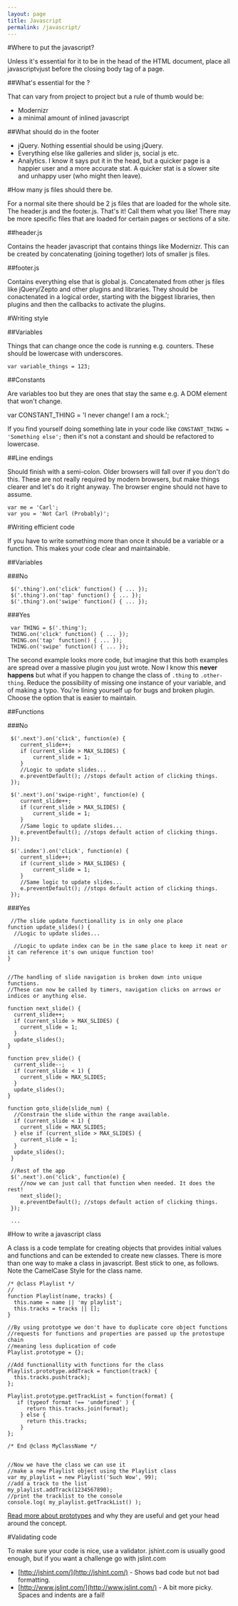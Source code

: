 ```yaml
---
layout: page
title: Javascript
permalink: /javascript/
---
```


#Where to put the javascript?

Unless it's essential for it to be in the head of the HTML document, place all javascriptvjust before the closing body tag of a page.

##What's essential for the <head>?

That can vary from project to project but a rule of thumb would be:

- Modernizr
- a minimal amount of inlined javascript 

##What should do in the footer

- jQuery. Nothing essential should be using jQuery.
- Everything else like galleries and slider js, social js etc.
- Analytics. I know it says put it in the head, but a quicker page is a happier user and a more accurate stat. A quicker stat is a slower site and unhappy user (who might then leave).

#How many js files should there be.

For a normal site there should be 2 js files that are loaded for the whole site. The header.js and the footer.js. That's it! Call them what you like! There may be more specific files that are loaded for certain pages or sections of a site.

##header.js

Contains the header javascript that contains things like Modernizr. This can be created by concatenating (joining together) lots of smaller js files.

##footer.js

Contains everything else that is global js. Concatenated from other js files like jQuery/Zepto and other plugins and libraries. They should be conactenated in a logical order, starting with the biggest libraries, then plugins and then the callbacks to activate the plugins.

#Writing style

##Variables

Things that can change once the code is running e.g. counters. These should be lowercase with underscores.

    var variable_things = 123;

##Constants

Are variables too but they are ones that stay the same e.g. A DOM element that won't change.

   var CONSTANT_THING = 'I never change! I am a rock.';

If you find yourself doing something late in your code like `CONSTANT_THING = 'Something else';` then it's not a constant and should be refactored to lowercase.

##Line endings

Should finish with a semi-colon. Older browsers will fall over if you don't do this. These are not really required by modern browsers, but make things clearer and let's do it right anyway. The browser engine should not have to assume. 

    var me = 'Carl';
    var you = 'Not Carl (Probably)';


#Writing efficient code

If you have to write something more than once it should be a variable or a function. This makes your code clear and maintainable. 

##Variables

###No

     $('.thing').on('click' function() { ... });
     $('.thing').on('tap' function() { ... });
     $('.thing').on('swipe' function() { ... });

###Yes
    
     var THING = $('.thing');
     THING.on('click' function() { ... });
     THING.on('tap' function() { ... });
     THING.on('swipe' function() { ... });

The second example looks more code, but imagine that this both examples are spread over a massive plugin you just wrote. Now I know this **never happens** but what if you happen to change the class of `.thing` to `.other-thing`. Reduce the possibility of missing one instance of your variable, and of making a typo. You're lining yourself up for bugs and broken plugin. Choose the option that is easier to maintain.

##Functions

###No

     $('.next').on('click', function(e) {
        current_slide++;
        if (current_slide > MAX_SLIDES) {
            current_slide = 1;
        }
        //Logic to update slides...
        e.preventDefault(); //stops default action of clicking things.
     });
     
     $('.next').on('swipe-right', function(e) {
        current_slide++;
        if (current_slide > MAX_SLIDES) {
            current_slide = 1;
        }
        //Same logic to update slides...
        e.preventDefault(); //stops default action of clicking things.
     });
     
     $('.index').on('click', function(e) {
        current_slide++;
        if (current_slide > MAX_SLIDES) {
            current_slide = 1;
        }
        //Same logic to update slides...
        e.preventDefault(); //stops default action of clicking things.
     });
   

###Yes
    
     //The slide update functionallity is in only one place
    function update_slides() {
      //Logic to update slides...
      
      //Logic to update index can be in the same place to keep it neat or it can reference it's own unique function too!
    }
    
    
    //The handling of slide navigation is broken down into unique functions.
    //These can now be called by timers, navigation clicks on arrows or indices or anything else.
    
    function next_slide() {
      current_slide++;
      if (current_slide > MAX_SLIDES) {
        current_slide = 1;
      }
      update_slides();
    }
    
    function prev_slide() {
      current_slide--;
      if (current_slide < 1) {
        current_slide = MAX_SLIDES;
      }
      update_slides();
    }
    
    function goto_slide(slide_num) {
      //Constrain the slide within the range available.
      if (current_slide < 1) {
        current_slide = MAX_SLIDES;
      } else if (current_slide > MAX_SLIDES) {
        current_slide = 1;
      }
      update_slides();
     }
     
     //Rest of the app
     $('.next').on('click', function(e) {
        //now we can just call that function when needed. It does the rest! 
        next_slide();
        e.preventDefault(); //stops default action of clicking things.
     });
     
     ...


#How to write a javascript class

A class is a code template for creating objects that provides initial values and functions and can be extended to create new classes. There is more than one way to make a class in javascript. Best stick to one, as follows. Note the CamelCase Style for the class name.
    
    /* @class Playlist */
    //
    function Playlist(name, tracks) {
      this.name = name || 'my playlist';
      this.tracks = tracks || [];
    }

    //By using prototype we don't have to duplicate core object functions
    //requests for functions and properties are passed up the protostupe chain
    //meaning less duplication of code
    Playlist.prototype = {};
    
    //Add functionallity with functions for the class
    Playlist.prototype.addTrack = function(track) {
      this.tracks.push(track);
    };

    Playlist.prototype.getTrackList = function(format) {
       if (typeof format !== 'undefined' ) {
          return this.tracks.join(format);
        } else {
          return this.tracks;
        }
    };

    /* End @class MyClassName */
    

    //Now we have the class we can use it
    //make a new Playlist object using the Playlist class
    var my_playlist = new Playlist('Such Wow', 99);
    //add a track to the list
    my_playlist.addTrack(1234567890);
    //print the tracklist to the console
    console.log( my_playlist.getTrackList() );


[Read more about prototypes](http://sporto.github.io/blog/2013/02/22/a-plain-english-guide-to-javascript-prototypes/) and why they are useful and get your head around the concept.

#Validating code

To make sure your code is nice, use a validator. jshint.com is usually good enough, but if you want a challenge go with jslint.com

- [http://jshint.com/](http://jshint.com/) - Shows bad code but not bad formatting.
- [http://www.jslint.com/](http://www.jslint.com/) - A bit more picky. Spaces and indents are a fail!
